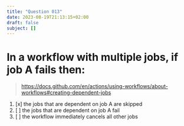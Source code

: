 ```yaml
---
title: "Question 013"
date: 2023-08-19T21:13:15+02:00
draft: false
subject: []
---
```


# In a workflow with multiple jobs, if job A fails then:
> https://docs.github.com/en/actions/using-workflows/about-workflows#creating-dependent-jobs
1. [x] the jobs that are dependent on job A are skipped
1. [ ] the jobs that are dependent on job A fail
1. [ ] the workflow immediately cancels all other jobs
